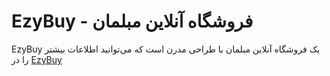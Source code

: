 # EzyBuy - فروشگاه آنلاین مبلمان

EzyBuy یک فروشگاه آنلاین مبلمان با طراحی مدرن است که می‌توانید اطلاعات بیشتر را در [EzyBuy
](https://github.com/SaraGolMohammadi/EZYBUYY.git) 
